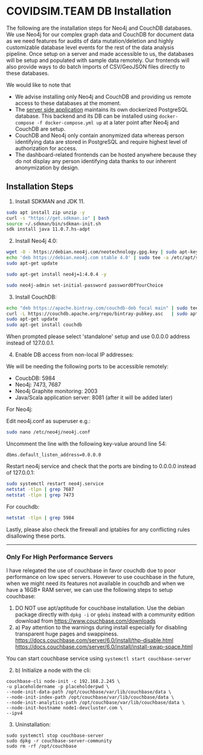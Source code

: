 # COVIDSIM.TEAM DB Installation

The following are the installation steps for Neo4j and CouchDB databases. We use Neo4j for our complex graph data and CouchDB for document data as we need features for audits of data mutation/deletion and highly customizable database level events for the rest of the data analysis pipeline. Once setup on a server and made accessible to us, the databases will be setup and populated with sample data remotely. Our frontends will also provide ways to do batch imports of CSV/GeoJSON files directly to these databases.

We would like to note that 
- We advise installing only Neo4j and CouchDB and providing us remote access to these databases at the moment.
- The [server side application](https://github.com/covidsimteam/socnetgen) maintains its own dockerized PostgreSQL database. This backend and its DB can be installed using `docker-compose -f docker-compose.yml up` at a later point after Neo4j and CouchDB are setup.
- CouchDB and Neo4j only contain anonymized data whereas person identifying data are stored in PostgreSQL and require highest level of authorization for access. 
- The dashboard-related frontends can be hosted anywhere because they do not display any person identifying data thanks to our inherent anonymization by design.

## Installation Steps

1. Install SDKMAN and JDK 11.

```Bash
sudo apt install zip unzip -y
curl -s "https://get.sdkman.io" | bash
source ~/.sdkman/bin/sdkman-init.sh
sdk install java 11.0.7.hs-adpt
```


2. Install Neo4j 4.0:

```Bash
wget -O - https://debian.neo4j.com/neotechnology.gpg.key | sudo apt-key add -
echo 'deb https://debian.neo4j.com stable 4.0' | sudo tee -a /etc/apt/sources.list.d/neo4j.list
sudo apt-get update

sudo apt-get install neo4j=1:4.0.4 -y

sudo neo4j-admin set-initial-password passwordOfYourChoice
```


3. Install CouchDB:

```Bash
echo "deb https://apache.bintray.com/couchdb-deb focal main" | sudo tee -a /etc/apt/sources.list
curl -L https://couchdb.apache.org/repo/bintray-pubkey.asc   | sudo apt-key add -
sudo apt-get update
sudo apt-get install couchdb
```

When prompted please select 'standalone' setup and use 0.0.0.0 address instead of 127.0.0.1. 


4. Enable DB access from non-local IP addresses:

We will be needing the following ports to be accessible remotely:

- CoucbDB: 5984
- Neo4j: 7473, 7687
- Neo4j Graphite monitoring: 2003
- Java/Scala application server: 8081 (after it will be added later)


For Neo4j:

Edit neo4j.conf as superuser e.g.:

```Bash
sudo nano /etc/neo4j/neo4j.conf
```

Uncomment the line with the following key-value around line 54:

```
dbms.default_listen_address=0.0.0.0
```

Restart neo4j service and check that the ports are binding to 0.0.0.0 instead of 127.0.0.1:

```Bash
sudo systemctl restart neo4j.service
netstat -tlpn | grep 7687
netstat -tlpn | grep 7473
```

For couchdb:
```Bash
netstat -tlpn | grep 5984
```

Lastly, please also check the firewall and iptables for any conflicting rules disallowing these ports.

_____________________________________________________________________________________________________


### Only For High Performance Servers

I have relegated the use of couchbase in favor couchdb due to poor performance on low spec servers. However to use couchbase in the future, when we might need its features not available in couchdb and when we have a 16GB+ RAM server, we can use the following steps to setup couchbase:


1. DO NOT use apt/aptitude for couchbase installation. Use the debian package directly with `dpkg -i` or `gdebi` instead with a community edition download from https://www.couchbase.com/downloads
2. a) Pay attention to the warnings during install especially for disabling transparent huge pages and swappiness.
https://docs.couchbase.com/server/6.0/install/thp-disable.html
https://docs.couchbase.com/server/6.0/install/install-swap-space.html

You can start couchbase service using `systemctl start couchbase-server`

2. b) Initialize a node with the cli:
```
couchbase-cli node-init -c 192.168.2.245 \
-u placeholdername -p placeholderpwd \
--node-init-data-path /opt/couchbase/var/lib/couchbase/data \
--node-init-index-path /opt/couchbase/var/lib/couchbase/data \
--node-init-analytics-path /opt/couchbase/var/lib/couchbase/data \
--node-init-hostname node1-devcluster.com \
--ipv4
```

3. Uninstallation:

```
sudo systemctl stop couchbase-server
sudo dpkg -r couchbase-server-community
sudo rm -rf /opt/couchbase
```
